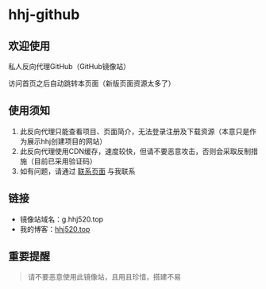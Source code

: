 # hhj-github

## 欢迎使用

私人反向代理GitHub（GitHub镜像站）

访问首页之后自动跳转本页面（新版页面资源太多了）


## 使用须知
1. 此反向代理只能查看项目、页面简介，无法登录注册及下载资源（本意只是作为展示hhj创建项目的网站）
2. 此反向代理使用CDN缓存，速度较快，但请不要恶意攻击，否则会采取反制措施（目前已采用验证码）
3. 如有问题，请通过 [联系页面](https://hhj520.top/%e8%81%94%e7%b3%bb%e6%96%b9%e5%bc%8f.html) 与我联系


## 链接
- 镜像站域名：g.hhj520.top
- 我的博客：[hhj520.top](https://hhj520.top)


## 重要提醒
> 请不要恶意使用此镜像站，且用且珍惜，搭建不易
